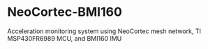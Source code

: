 # NeoCortec-BMI160
Acceleration monitoring system using NeoCortec mesh network, TI MSP430FR6989 MCU, and BMI160 IMU
